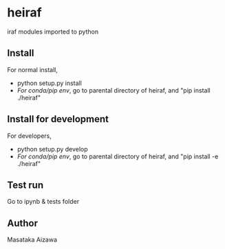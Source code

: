 # heiraf
iraf modules imported to python

## Install 
For normal install, 
* python setup.py install
* *For conda/pip env*, go to parental directory of heiraf, and "pip install ./heiraf"

## Install for development
For developers, 

* python setup.py develop
*  *For conda/pip env*, go to parental directory of heiraf, and "pip install -e ./heiraf"

## Test run
Go to ipynb & tests folder


## Author
Masataka Aizawa
